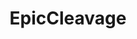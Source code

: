 ---
title: EpicCleavage
crosslinks:
- livven
- ChloeMichelle
- Page3Glamour
- StretchedToBursting
- BustyPetite
- tightdresses
---
